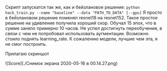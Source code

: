 Скрипт запускатся так же, как и бейзлановое решение:
```python hack_train.py --name "baseline" --data "PATH_TO_DATA" [--gpu]```
Я просто в бейзлановом решение поменял resnet18 на resnet152.
Такое простое решение на удивление получила хороший скор. Обучал 15 эпох, 
что в сумме заняло примерно 10 часов. Не успел достигнуть переобучения, в связи с чем не 
попробовал использовать аугментации. Возможно стоило поднять learning_rate.
К сожалению модели, лучшие чем эта, я не смог построить.

Прилагаю скриншот

![Score](./Снимок экрана 2020-05-16 в 00.14.27.png)
